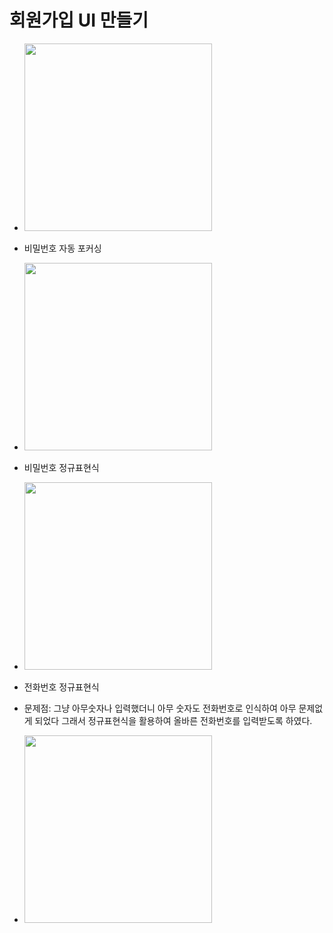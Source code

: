 # 회원가입 UI 만들기

* <img src="https://github.com/hye-long/study/assets/159509656/c6ab739f-8aa5-481e-9688-c94956070b5b" height="300">

* 비밀번호 자동 포커싱 
* <img src="https://github.com/hye-long/study/assets/159509656/0d8e93f5-ba8d-42c3-ba97-c6af8ddc30ee" height="300">


* 비밀번호 정규표현식
* <img src="https://github.com/hye-long/study/assets/159509656/d2792e80-eaad-4e24-9af0-a3140526f7c6" height="300">


*  전화번호 정규표현식
*  문제점: 그냥 아무숫자나 입력했더니 아무 숫자도 전화번호로 인식하여 아무 문제없게 되었다 그래서 정규표현식을 활용하여 올바른 전화번호를 입력받도록 하였다. 
*  <img src="https://github.com/hye-long/study/assets/159509656/ba7f18dd-c89a-4085-9075-b6bf1b41d8bd" height="300">


